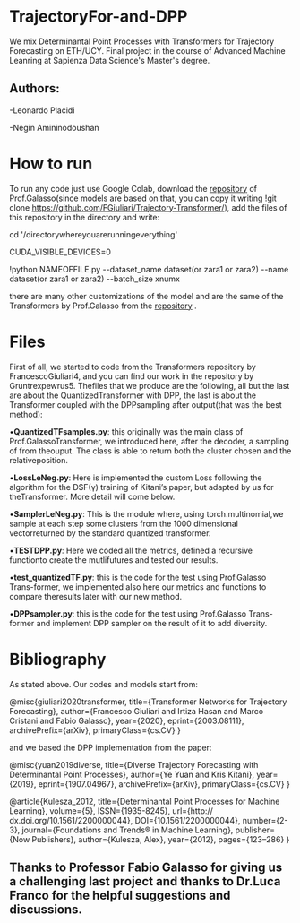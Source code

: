# TrajectoryFor-and-DPP
We mix Determinantal Point Processes with Transformers for Trajectory Forecasting on ETH/UCY. Final project in the course of Advanced Machine Leanring at Sapienza Data Science's Master's degree.

## Authors:
-Leonardo Placidi

-Negin Amininodoushan




# How to run

To run any code just use Google Colab, download the [repository](https://github.com/FGiuliari/Trajectory-Transformer/) of Prof.Galasso(since models are based on that, you can copy it writing !git clone https://github.com/FGiuliari/Trajectory-Transformer/), add the files of this repository in the directory and write:

cd '/directorywhereyouarerunningeverything'

CUDA_VISIBLE_DEVICES=0

!python NAMEOFFILE.py --dataset_name dataset(or zara1 or zara2) --name dataset(or zara1 or zara2) --batch_size xnumx

there are many other customizations of the model and are the same of the Transformers by Prof.Galasso from the [repository](https://github.com/FGiuliari/Trajectory-Transformer/) .

# Files
First of all, we started to code from the Transformers repository by FrancescoGiuliari4, and you can find our work in the repository by Gruntrexpewrus5. Thefiles that we produce are the following, all but the last are about the QuantizedTransformer with DPP, the last is about the Transformer coupled with the DPPsampling after output(that was the best method):

•**QuantizedTFsamples.py**: this originally was the main class of Prof.GalassoTransformer, we introduced here, after the decoder, a sampling of from theouput. The class is able to return both the cluster chosen and the relativeposition.

•**LossLeNeg.py**:  Here is implemented the custom Loss following the algorithm for the DSF(γ) training of Kitani’s paper, but adapted by us for theTransformer. More detail will come below.

•**SamplerLeNeg.py**:  This is the module where,  using torch.multinomial,we sample at each step some clusters from the 1000 dimensional vectorreturned by the standard quantized transformer.

•**TESTDPP.py**:  Here we coded all the metrics, defined a recursive functionto create the mutlifutures and tested our results.

•**test_quantizedTF.py**: this is the code for the test using Prof.Galasso Trans-former, we implemented also here our metrics and functions to compare theresults later with our new method.

•**DPPsampler.py**:  this is the code for the test using Prof.Galasso Trans-former and implement DPP sampler on the result of it to add diversity.

# Bibliography
As stated above.
Our codes and models start from:

@misc{giuliari2020transformer,
      title={Transformer Networks for Trajectory Forecasting}, 
      author={Francesco Giuliari and Irtiza Hasan and Marco Cristani and Fabio Galasso},
      year={2020},
      eprint={2003.08111},
      archivePrefix={arXiv},
      primaryClass={cs.CV}
}

and we based the DPP implementation from the paper:

@misc{yuan2019diverse,
      title={Diverse Trajectory Forecasting with Determinantal Point Processes}, 
      author={Ye Yuan and Kris Kitani},
      year={2019},
      eprint={1907.04967},
      archivePrefix={arXiv},
      primaryClass={cs.CV}
}

@article{Kulesza_2012,
   title={Determinantal Point Processes for Machine Learning},
   volume={5},
   ISSN={1935-8245},
   url={http:// dx.doi.org/10.1561/2200000044},
   DOI={10.1561/2200000044},
   number={2-3},
   journal={Foundations and Trends® in Machine Learning},
   publisher={Now Publishers},
   author={Kulesza, Alex},
   year={2012},
   pages={123–286}
}

## Thanks to Professor Fabio Galasso for giving us a challenging last project and thanks to Dr.Luca Franco for the helpful suggestions and discussions.
